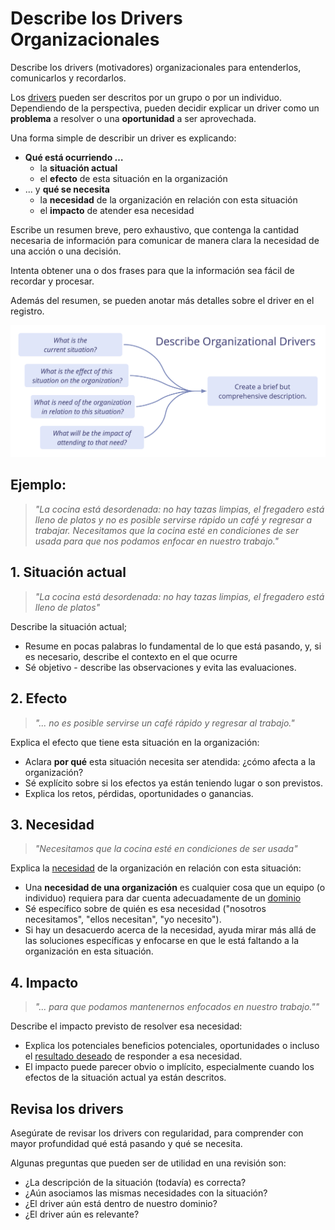 # Describe los Drivers Organizacionales

<summary>
Describe los drivers (motivadores) organizacionales para entenderlos, comunicarlos y recordarlos.
</summary>

Los [drivers](glossary:organizational-driver) pueden ser descritos por un grupo o por un individuo. Dependiendo de la perspectiva, pueden decidir explicar un driver como un **problema** a resolver o una **oportunidad** a ser aprovechada.

Una forma simple de describir un driver es explicando:

-   **Qué está ocurriendo …**
    -   la **situación actual**
    -   el **efecto** de esta situación en la organización
-   ... y **qué se necesita**
    -   la **necesidad** de la organización en relación con esta situación
    -   el **impacto** de atender esa necesidad

Escribe un resumen breve, pero exhaustivo, que contenga la cantidad necesaria de información para comunicar de manera clara la necesidad de una acción o una decisión.

Intenta obtener una o dos frases para que la información sea fácil de recordar y procesar.

Además del resumen, se pueden anotar más detalles sobre el driver en el registro.

![Describe los drivers organizacionales ](img/process/describe-organizational-drivers.png)

## Ejemplo:

> _"La cocina está desordenada: no hay tazas limpias, el fregadero está lleno de platos y no es posible servirse rápido un café y regresar a trabajar. Necesitamos que la cocina esté en condiciones de ser usada para que nos podamos enfocar en nuestro trabajo."_

## 1. Situación actual

> _"La cocina está desordenada: no hay tazas limpias, el fregadero está lleno de platos"_

Describe la situación actual;

- Resume en pocas palabras lo fundamental de lo que está pasando, y, si es necesario, describe el contexto en el que ocurre
- Sé objetivo - describe las observaciones y evita las evaluaciones.

## 2. Efecto

> _"... no es posible servirse un café rápido y regresar al trabajo."_

Explica el efecto que tiene esta situación en la organización:

- Aclara **por qué** esta situación necesita ser atendida: ¿cómo afecta a la organización?
- Sé explícito sobre si los efectos ya están teniendo lugar o son previstos.
- Explica los retos, pérdidas, oportunidades o ganancias.

## 3. Necesidad

> _"Necesitamos que la cocina esté en condiciones de ser usada"_

Explica la [necesidad](glossary:need) de la organización en relación con esta situación:

- Una **necesidad de una organización** es cualquier cosa que un equipo (o individuo) requiera para dar cuenta adecuadamente de un [dominio](glossary:domain)
- Sé específico sobre de quién es esa necesidad ("nosotros necesitamos", "ellos necesitan", "yo necesito").
- Si hay un desacuerdo acerca de la necesidad, ayuda mirar más allá de las soluciones específicas y enfocarse en que le está faltando a la organización en esta situación.

## 4. Impacto

> _"... para que podamos mantenernos enfocados en nuestro trabajo.""_

Describe el impacto previsto de resolver esa necesidad:

- Explica los potenciales beneficios potenciales, oportunidades o incluso el  [resultado deseado](glossary:intended-outcome) de responder a esa necesidad.
- El impacto puede parecer obvio o implícito, especialmente cuando los efectos de la situación actual ya están descritos.

## Revisa los drivers

Asegúrate de revisar los drivers con regularidad, para comprender con mayor profundidad qué está pasando y qué se necesita.

Algunas preguntas que pueden ser de utilidad en una revisión son:

-   ¿La descripción de la situación (todavía) es correcta?
-   ¿Aún asociamos las mismas necesidades con la situación?
-   ¿El driver aún está dentro de nuestro dominio?
-   ¿El driver aún es relevante?

